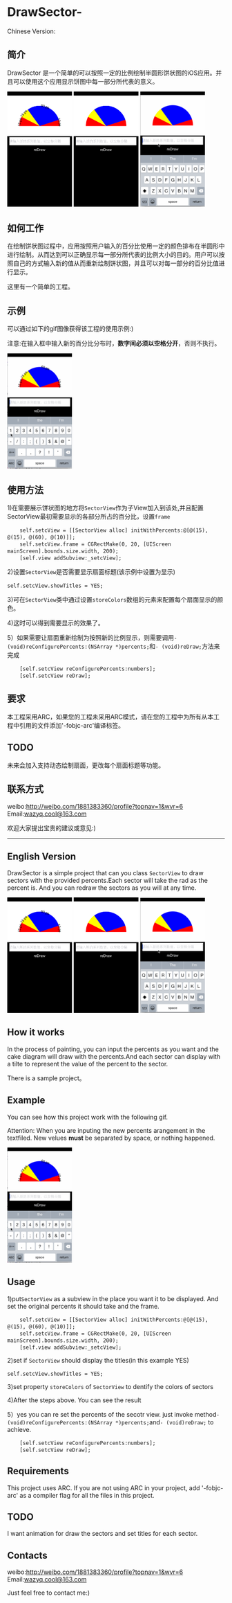 DrawSector-
===========

Chinese Version:

简介
------------

DrawSector 是一个简单的可以按照一定的比例绘制半圆形饼状图的iOS应用。并且可以使用这个应用显示饼图中每一部分所代表的意义。

<img width=150 src="https://raw.githubusercontent.com/GeneralZYQ/DrawSector-/master/SectorDemo/sectorWithPercents.png"/>
<img width=150 src="https://raw.githubusercontent.com/GeneralZYQ/DrawSector-/master/SectorDemo/sectorWithoutPercents.png"/>
<img width=150 src="https://raw.githubusercontent.com/GeneralZYQ/DrawSector-/master/SectorDemo/printResults1.gif"/>

如何工作
-------------

在绘制饼状图过程中，应用按照用户输入的百分比使用一定的颜色排布在半圆形中进行绘制。从而达到可以正确显示每一部分所代表的比例大小的目的。用户可以按照自己的方式输入新的值从而重新绘制饼状图，并且可以对每一部分的百分比值进行显示。

这里有一个简单的工程。

示例
-------------

可以通过如下的gif图像获得该工程的使用示例:)

注意:在输入框中输入新的百分比分布时，<b>数字间必须以空格分开</b>，否则不执行。

<img width=150 src="https://raw.githubusercontent.com/GeneralZYQ/DrawSector-/master/SectorDemo/example.gif"/>

使用方法
---------------

1)在需要展示饼状图的地方将`SectorView`作为子View加入到该处,并且配置SectorView最初需要显示的各部分所占的百分比，设置`frame`

```objc
    self.setcView = [[SectorView alloc] initWithPercents:@[@(15), @(15), @(60), @(10)]];
    self.setcView.frame = CGRectMake(0, 20, [UIScreen mainScreen].bounds.size.width, 200);
    [self.view addSubview:_setcView];
```

2)设置`SectorView`是否需要显示扇面标题(该示例中设置为显示)

```objc
self.setcView.showTitles = YES;
```

3)可在`SectorView`类中通过设置`storeColors`数组的元素来配置每个扇面显示的颜色。

4)这时可以得到需要显示的效果了。

5）如果需要让扇面重新绘制为按照新的比例显示，则需要调用`- (void)reConfigurePercents:(NSArray *)percents;`和`- (void)reDraw;`方法来完成

```objc
    [self.setcView reConfigurePercents:numbers];
    [self.setcView reDraw];
```

要求
------------
本工程采用ARC，如果您的工程未采用ARC模式，请在您的工程中为所有从本工程中引用的文件添加'-fobjc-arc'编译标签。

TODO
-------------
未来会加入支持动态绘制扇面，更改每个扇面标题等功能。

联系方式
-------------

weibo:http://weibo.com/1881383360/profile?topnav=1&wvr=6<br>
Email:wazyq.cool@163.com

欢迎大家提出宝贵的建议或意见:)

<hr>

English Version
------------

DrawSector is a simple project that can you class `SectorView` to draw sectors with the provided percents.Each sector will take the rad as the percent is. And you can redraw the sectors as you will at any time.

<img width=150 src="https://raw.githubusercontent.com/GeneralZYQ/DrawSector-/master/SectorDemo/sectorWithPercents.png"/>
<img width=150 src="https://raw.githubusercontent.com/GeneralZYQ/DrawSector-/master/SectorDemo/sectorWithoutPercents.png"/>
<img width=150 src="https://raw.githubusercontent.com/GeneralZYQ/DrawSector-/master/SectorDemo/printResults1.gif"/>

How it works
-------------

In the process of painting, you can input the percents as you want and the cake diagram will draw with the percents.And each sector can display with a tilte to represent the value of the percent to the sector.

There is a sample project。

Example
------------
You can see how this project work with the following gif.

Attention: When you are inputing the new percents arangement in the textfiled. New velues <b>must</b> be separated by space, or nothing happened.

<img width=150 src="https://raw.githubusercontent.com/GeneralZYQ/DrawSector-/master/SectorDemo/example.gif"/>

Usage
---------------

1)put`SectorView` as a subview in the place you want it to be displayed. And set the original percents it should take and the frame.

```objc
    self.setcView = [[SectorView alloc] initWithPercents:@[@(15), @(15), @(60), @(10)]];
    self.setcView.frame = CGRectMake(0, 20, [UIScreen mainScreen].bounds.size.width, 200);
    [self.view addSubview:_setcView];
```

2)set if `SectorView` should display the titles(in this example YES)

```objc
self.setcView.showTitles = YES;
```

3)set property `storeColors` of `SectorView` to dentify the colors of sectors

4)After the steps above. You can see the result

5）yes you can re set the percents of the secotr view. just invoke method`- (void)reConfigurePercents:(NSArray *)percents;`and`- (void)reDraw;` to achieve.

```objc
    [self.setcView reConfigurePercents:numbers];
    [self.setcView reDraw];
```

Requirements
---

This project uses ARC. If you are not using ARC in your project, add '-fobjc-arc' as a compiler flag for all the files in this project.

TODO
------------
I want animation for draw the sectors and set titles for each sector.

Contacts
----
weibo:http://weibo.com/1881383360/profile?topnav=1&wvr=6<br>
Email:wazyq.cool@163.com

Just feel free to contact me:)
